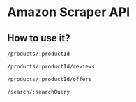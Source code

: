 # Amazon Scraper API

## How to use it?

```sh
/products/:productId
```
```sh
/products/:productId/reviews
```
```sh
/products/:productId/offers
```
```sh
/search/:searchQuery
```